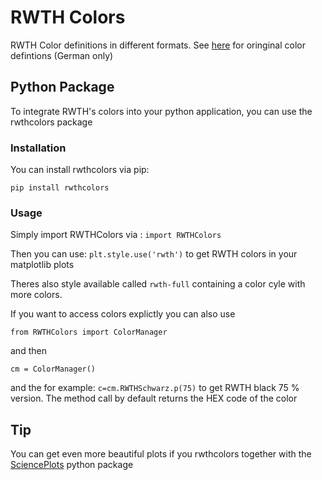 # RWTH Colors

RWTH Color definitions in different formats.
See [here](https://www9.rwth-aachen.de/global/show_document.asp?id=aaaaaaaaaadpbhq) for oringinal color defintions (German only)

## Python Package
To integrate RWTH's colors into your python application, you can use the rwthcolors package

### Installation

You can install rwthcolors via pip:

`pip install rwthcolors`

### Usage

Simply import RWTHColors via :
`import RWTHColors`

Then you can use:
`plt.style.use('rwth')` to get RWTH colors in your matplotlib plots

Theres also style available called `rwth-full` containing a color cyle with more colors.

If you want to access colors explictly you can also use

`from RWTHColors import ColorManager`

and then

`cm = ColorManager()`

and the for example: `c=cm.RWTHSchwarz.p(75)` to get RWTH black 75 % version.
The method call by default returns the HEX code of the color

## Tip
You can get even more beautiful plots if you rwthcolors together with the [SciencePlots](https://github.com/garrettj403/SciencePlots) python package
